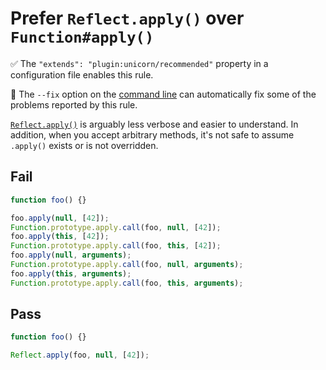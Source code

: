 # Prefer `Reflect.apply()` over `Function#apply()`

✅ The `"extends": "plugin:unicorn/recommended"` property in a configuration file enables this rule.

🔧 The `--fix` option on the [command line](https://eslint.org/docs/user-guide/command-line-interface#fixing-problems) can automatically fix some of the problems reported by this rule.

[`Reflect.apply()`](https://developer.mozilla.org/en-US/docs/Web/JavaScript/Reference/Global_Objects/Reflect/apply) is arguably less verbose and easier to understand. In addition, when you accept arbitrary methods, it's not safe to assume `.apply()` exists or is not overridden.


## Fail

```js
function foo() {}

foo.apply(null, [42]);
Function.prototype.apply.call(foo, null, [42]);
foo.apply(this, [42]);
Function.prototype.apply.call(foo, this, [42]);
foo.apply(null, arguments);
Function.prototype.apply.call(foo, null, arguments);
foo.apply(this, arguments);
Function.prototype.apply.call(foo, this, arguments);
```


## Pass

```js
function foo() {}

Reflect.apply(foo, null, [42]);
```
